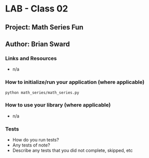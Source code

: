 # LAB - Class 02

## Project: Math Series Fun

## Author: Brian Sward

### Links and Resources

- n/a

### How to initialize/run your application (where applicable)

``python math_series/math_series.py``

### How to use your library (where applicable)

- n/a 

### Tests

- How do you run tests?
- Any tests of note?
- Describe any tests that you did not complete, skipped, etc